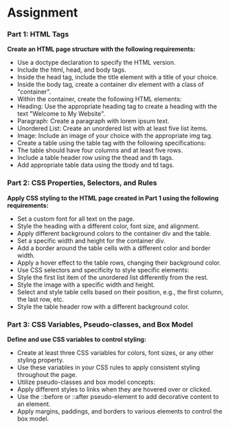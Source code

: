 # Assignment

### Part 1: HTML Tags

**Create an HTML page structure with the following requirements:**

- Use a doctype declaration to specify the HTML version.
- Include the html, head, and body tags.
- Inside the head tag, include the title element with a title of your choice.
- Inside the body tag, create a container div element with a class of "container".
- Within the container, create the following HTML elements:
- Heading: Use the appropriate heading tag to create a heading with the text "Welcome to My Website".
- Paragraph: Create a paragraph with lorem ipsum text.
- Unordered List: Create an unordered list with at least five list items.
- Image: Include an image of your choice with the appropriate img tag.
- Create a table using the table tag with the following specifications:
- The table should have four columns and at least five rows.
- Include a table header row using the thead and th tags.
- Add appropriate table data using the tbody and td tags.

### Part 2: CSS Properties, Selectors, and Rules

**Apply CSS styling to the HTML page created in Part 1 using the following requirements:**

- Set a custom font for all text on the page.
- Style the heading with a different color, font size, and alignment.
- Apply different background colors to the container div and the table.
- Set a specific width and height for the container div.
- Add a border around the table cells with a different color and border width.
- Apply a hover effect to the table rows, changing their background color.
- Use CSS selectors and specificity to style specific elements:
- Style the first list item of the unordered list differently from the rest.
- Style the image with a specific width and height.
- Select and style table cells based on their position, e.g., the first column, the last row, etc.
- Style the table header row with a different background color.

### Part 3: CSS Variables, Pseudo-classes, and Box Model

**Define and use CSS variables to control styling:**

- Create at least three CSS variables for colors, font sizes, or any other styling property.
- Use these variables in your CSS rules to apply consistent styling throughout the page.
- Utilize pseudo-classes and box model concepts:
- Apply different styles to links when they are hovered over or clicked.
- Use the ::before or ::after pseudo-element to add decorative content to an element.
- Apply margins, paddings, and borders to various elements to control the box model.
